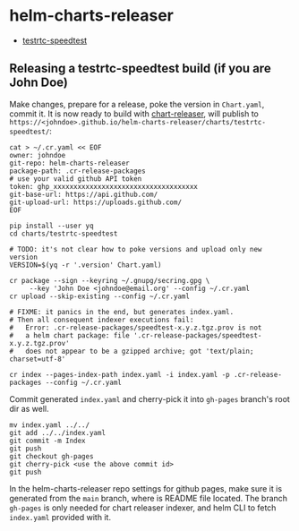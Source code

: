 # helm-charts-releaser

* [testrtc-speedtest](https://bd-spl.github.io/helm-charts-releaser/charts/testrtc-speedtest/)

## Releasing a testrtc-speedtest build (if you are John Doe)

Make changes, prepare for a release, poke the version in `Chart.yaml`, commit it.
It is now ready to build with
[chart-releaser](https://github.com/helm/chart-releaser), will publish to
`https://<johndoe>.github.io/helm-charts-releaser/charts/testrtc-speedtest/`:
```
cat > ~/.cr.yaml << EOF
owner: johndoe
git-repo: helm-charts-releaser
package-path: .cr-release-packages
# use your valid github API token
token: ghp_xxxxxxxxxxxxxxxxxxxxxxxxxxxxxxxxxxxx
git-base-url: https://api.github.com/
git-upload-url: https://uploads.github.com/
EOF

pip install --user yq
cd charts/testrtc-speedtest

# TODO: it's not clear how to poke versions and upload only new version
VERSION=$(yq -r '.version' Chart.yaml)

cr package --sign --keyring ~/.gnupg/secring.gpg \
     --key 'John Doe <johndoe@email.org' --config ~/.cr.yaml
cr upload --skip-existing --config ~/.cr.yaml

# FIXME: it panics in the end, but generates index.yaml.
# Then all consequent indexer executions fail:
#   Error: .cr-release-packages/speedtest-x.y.z.tgz.prov is not
#   a helm chart package: file '.cr-release-packages/speedtest-x.y.z.tgz.prov'
#   does not appear to be a gzipped archive; got 'text/plain; charset=utf-8'

cr index --pages-index-path index.yaml -i index.yaml -p .cr-release-packages --config ~/.cr.yaml
```
Commit generated `index.yaml` and cherry-pick it into `gh-pages` branch's root dir as well.
```
mv index.yaml ../../
git add ../../index.yaml
git commit -m Index
git push
git checkout gh-pages
git cherry-pick <use the above commit id>
git push
```
In the helm-charts-releaser repo settings for github pages, make sure it is generated
from the `main` branch, where is README file located. The branch `gh-pages` is
only needed for chart releaser indexer, and helm CLI to fetch `index.yaml`
provided with it.
